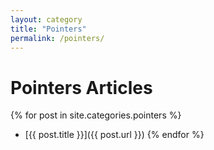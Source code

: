 ```yaml
---
layout: category
title: "Pointers"
permalink: /pointers/
---
```


# Pointers Articles

{% for post in site.categories.pointers %}
- [{{ post.title }}]({{ post.url }})
{% endfor %}
